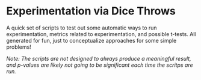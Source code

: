 # Experimentation via Dice Throws

A quick set of scripts to test out some automatic ways to run experimentation, metrics related to experimentation, and possible t-tests. All generated for fun, just to conceptualize approaches for some simple problems!

*Note: The scripts are not designed to always produce a meaningful result, and p-values are likely not going to be significant each time the scritps are run.*

